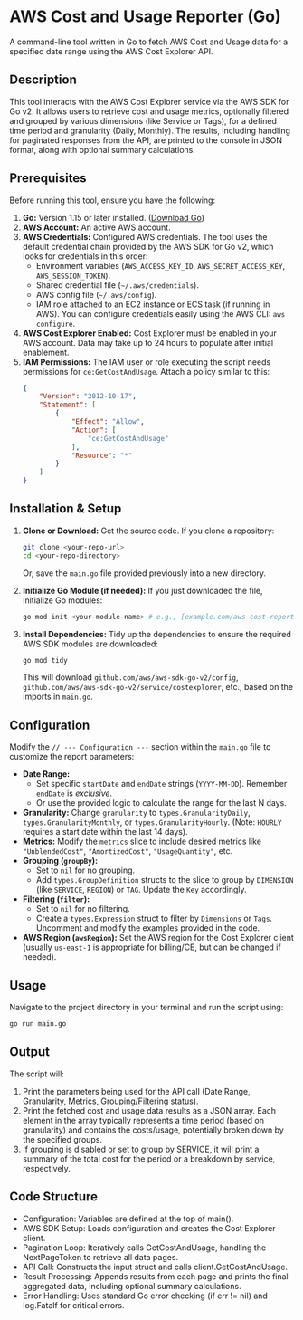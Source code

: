 # AWS Cost and Usage Reporter (Go)

A command-line tool written in Go to fetch AWS Cost and Usage data for a specified date range using the AWS Cost Explorer API.

## Description

This tool interacts with the AWS Cost Explorer service via the AWS SDK for Go v2. It allows users to retrieve cost and usage metrics, optionally filtered and grouped by various dimensions (like Service or Tags), for a defined time period and granularity (Daily, Monthly). The results, including handling for paginated responses from the API, are printed to the console in JSON format, along with optional summary calculations.

## Prerequisites

Before running this tool, ensure you have the following:

1.  **Go:** Version 1.15 or later installed. ([Download Go](https://golang.org/dl/))
2.  **AWS Account:** An active AWS account.
3.  **AWS Credentials:** Configured AWS credentials. The tool uses the default credential chain provided by the AWS SDK for Go v2, which looks for credentials in this order:
    * Environment variables (`AWS_ACCESS_KEY_ID`, `AWS_SECRET_ACCESS_KEY`, `AWS_SESSION_TOKEN`).
    * Shared credential file (`~/.aws/credentials`).
    * AWS config file (`~/.aws/config`).
    * IAM role attached to an EC2 instance or ECS task (if running in AWS).
    You can configure credentials easily using the AWS CLI: `aws configure`.
4.  **AWS Cost Explorer Enabled:** Cost Explorer must be enabled in your AWS account. Data may take up to 24 hours to populate after initial enablement.
5.  **IAM Permissions:** The IAM user or role executing the script needs permissions for `ce:GetCostAndUsage`. Attach a policy similar to this:
    ```json
    {
        "Version": "2012-10-17",
        "Statement": [
            {
                "Effect": "Allow",
                "Action": [
                    "ce:GetCostAndUsage"
                ],
                "Resource": "*"
            }
        ]
    }
    ```

## Installation & Setup

1.  **Clone or Download:** Get the source code. If you clone a repository:
    ```bash
    git clone <your-repo-url>
    cd <your-repo-directory>
    ```
    Or, save the `main.go` file provided previously into a new directory.

2.  **Initialize Go Module (if needed):** If you just downloaded the file, initialize Go modules:
    ```bash
    go mod init <your-module-name> # e.g., [example.com/aws-cost-reporter](https://example.com/aws-cost-reporter)
    ```

3.  **Install Dependencies:** Tidy up the dependencies to ensure the required AWS SDK modules are downloaded:
    ```bash
    go mod tidy
    ```
    This will download `github.com/aws/aws-sdk-go-v2/config`, `github.com/aws/aws-sdk-go-v2/service/costexplorer`, etc., based on the imports in `main.go`.

## Configuration

Modify the `// --- Configuration ---` section within the `main.go` file to customize the report parameters:

* **Date Range:**
    * Set specific `startDate` and `endDate` strings (`YYYY-MM-DD`). Remember `endDate` is *exclusive*.
    * Or use the provided logic to calculate the range for the last N days.
* **Granularity:** Change `granularity` to `types.GranularityDaily`, `types.GranularityMonthly`, or `types.GranularityHourly`. (Note: `HOURLY` requires a start date within the last 14 days).
* **Metrics:** Modify the `metrics` slice to include desired metrics like `"UnblendedCost"`, `"AmortizedCost"`, `"UsageQuantity"`, etc.
* **Grouping (`groupBy`):**
    * Set to `nil` for no grouping.
    * Add `types.GroupDefinition` structs to the slice to group by `DIMENSION` (like `SERVICE`, `REGION`) or `TAG`. Update the `Key` accordingly.
* **Filtering (`filter`):**
    * Set to `nil` for no filtering.
    * Create a `types.Expression` struct to filter by `Dimensions` or `Tags`. Uncomment and modify the examples provided in the code.
* **AWS Region (`awsRegion`):** Set the AWS region for the Cost Explorer client (usually `us-east-1` is appropriate for billing/CE, but can be changed if needed).

## Usage

Navigate to the project directory in your terminal and run the script using:

```bash
go run main.go
```

## Output
The script will:

1. Print the parameters being used for the API call (Date Range, Granularity, Metrics, Grouping/Filtering status).
2. Print the fetched cost and usage data results as a JSON array. Each element in the array typically represents a time period (based on granularity) and contains the costs/usage, potentially broken down by the specified groups.
3. If grouping is disabled or set to group by SERVICE, it will print a summary of the total cost for the period or a breakdown by service, respectively.

## Code Structure
- Configuration: Variables are defined at the top of main().
- AWS SDK Setup: Loads configuration and creates the Cost Explorer client.
- Pagination Loop: Iteratively calls GetCostAndUsage, handling the NextPageToken to retrieve all data pages.
- API Call: Constructs the input struct and calls client.GetCostAndUsage.
- Result Processing: Appends results from each page and prints the final aggregated data, including optional summary calculations.
- Error Handling: Uses standard Go error checking (if err != nil) and log.Fatalf for critical errors.